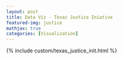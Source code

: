 ```yaml
---
layout: post
title: Data Viz - Texas Justice Iniative
featured-img: justice
mathjax: true
categories: [Visualization]
---
```


{% include custom/texas_justice_init.html %}
